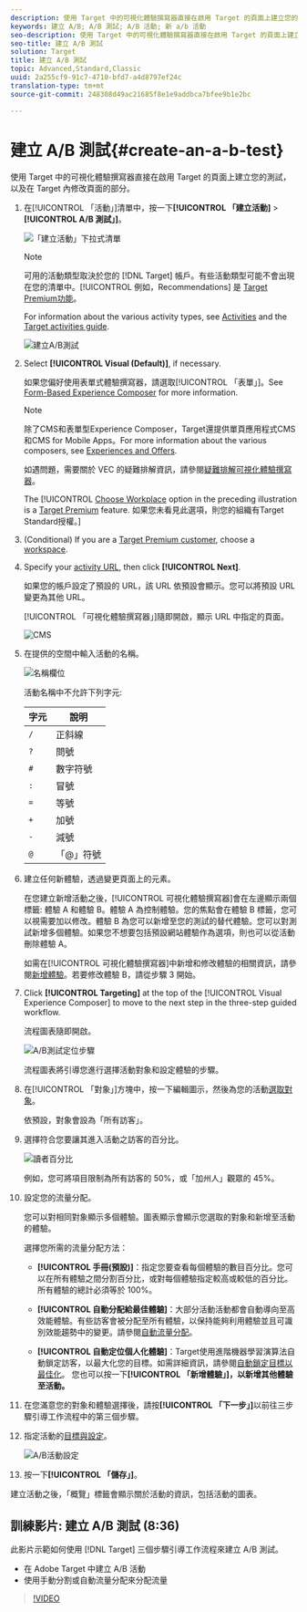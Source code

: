 ```yaml
---
description: 使用 Target 中的可視化體驗撰寫器直接在啟用 Target 的頁面上建立您的測試，以及在 Target 內修改頁面的部分。
keywords: 建立 A/B; A/B 測試; A/B 活動; 新 a/b 活動
seo-description: 使用 Target 中的可視化體驗撰寫器直接在啟用 Target 的頁面上建立您的測試，以及在 Target 內修改頁面的部分。
seo-title: 建立 A/B 測試
solution: Target
title: 建立 A/B 測試
topic: Advanced,Standard,Classic
uuid: 2a255cf9-91c7-4710-bfd7-a4d8797ef24c
translation-type: tm+mt
source-git-commit: 248308d49ac21685f8e1e9addbca7bfee9b1e2bc

---
```



# 建立 A/B 測試{#create-an-a-b-test}

使用 Target 中的可視化體驗撰寫器直接在啟用 Target 的頁面上建立您的測試，以及在 Target 內修改頁面的部分。

1. 在[!UICONTROL 「活動」]清單中，按一下&#x200B;**[!UICONTROL 「建立活動]** &gt; **[!UICONTROL A/B 測試」]**。

   ![「建立活動」下拉式清單](/help/c-activities/t-test-ab/t-test-create-ab/assets/ab_select-new.png)

   >[!NOTE]
   >
   >可用的活動類型取決於您的 [!DNL Target] 帳戶。有些活動類型可能不會出現在您的清單中。[!UICONTROL 例如，Recommendations] 是 [Target Premium功能](/help/c-intro/intro.md#premium)。
   >
   >For information about the various activity types, see [Activities](../../../c-activities/activities.md#concept_D317A95A1AB54674BA7AB65C7985BA03) and the [Target activities guide](/help/c-activities/target-activities-guide.md).

   ![建立A/B測試](/help/c-activities/t-test-ab/t-test-create-ab/assets/create-ab.png)

1. Select **[!UICONTROL Visual (Default)]**, if necessary.

   如果您偏好使用表單式體驗撰寫器，請選取[!UICONTROL 「表單」]。See [Form-Based Experience Composer](/help/c-experiences/form-experience-composer.md) for more information.

   >[!NOTE]
   >
   >除了CMS和表單型Experience Composer，Target還提供單頁應用程式CMS和CMS for Mobile Apps。For more information about the various composers, see [Experiences and Offers](/help/c-experiences/experiences.md).
   >
   >如遇問題，需要關於 VEC 的疑難排解資訊，請參閱[疑難排解可視化體驗撰寫器](/help/c-experiences/c-visual-experience-composer/r-troubleshoot-composer/troubleshoot-composer.md)。
   >
   >The [!UICONTROL [Choose Workplace](/help/administrating-target/c-user-management/property-channel/property-channel.md) option in the preceding illustration is a [Target Premium](/help/c-intro/intro.md) feature. 如果您未看見此選項，則您的組織有Target Standard授權。]

1. (Conditional) If you are a [Target Premium customer](/help/c-intro/intro.md#premium), choose a [workspace](/help/administrating-target/c-user-management/property-channel/property-channel.md).

1. Specify your [activity URL](../../../c-activities/t-test-ab/t-test-create-ab/ab-activity-url.md#concept_D28549AAA0A14E3BB5F05F32BE8ABC90), then click **[!UICONTROL Next]**.

   如果您的帳戶設定了預設的 URL，該 URL 依預設會顯示。您可以將預設 URL 變更為其他 URL。

   [!UICONTROL 「可視化體驗撰寫器」]隨即開啟，顯示 URL 中指定的頁面。

   ![CMS](/help/c-activities/t-test-ab/t-test-create-ab/assets/vec-new.png)

1. 在提供的空間中輸入活動的名稱。

   ![名稱欄位](/help/c-activities/t-test-ab/t-test-create-ab/assets/ab_newname-new.png)

   活動名稱中不允許下列字元:

   | 字元 | 說明 |
   |--- |--- |
   | `/` | 正斜線 |
   | `?` | 問號 |
   | `#` | 數字符號 |
   | `:` | 冒號 |
   | `=` | 等號 |
   | `+` | 加號 |
   | `-` | 減號 |
   | `@` | 「@」符號 |

1. 建立任何新體驗，透過變更頁面上的元素。

   在您建立新增活動之後，[!UICONTROL 可視化體驗撰寫器]會在左邊顯示兩個標籤: 體驗 A 和體驗 B。體驗 A 為控制體驗。您的焦點會在體驗 B 標籤，您可以視需要加以修改。體驗 B 為您可以新增至您的測試的替代體驗。您可以對測試新增多個體驗。如果您不想要包括預設網站體驗作為選項，則也可以從活動刪除體驗 A。

   如需在[!UICONTROL 可視化體驗撰寫器]中新增和修改體驗的相關資訊，請參閱[新增體驗](../../../c-activities/t-test-ab/t-test-create-ab/ab-add-experience.md#task_454646F2895242D3B92DC395A0CE1A00)。若要修改體驗 B，請從步驟 3 開始。

1. Click **[!UICONTROL Targeting]** at the top of the [!UICONTROL Visual Experience Composer] to move to the next step in the three-step guided workflow.

   流程圖表隨即開啟。

   ![A/B測試定位步驟](/help/c-activities/t-test-ab/t-test-create-ab/assets/ab_flow-new.png)

   流程圖表將引導您進行選擇活動對象和設定體驗的步驟。
1. 在[!UICONTROL 「對象」]方塊中，按一下編輯圖示，然後為您的活動[選取對象](../../../c-activities/t-test-ab/t-test-create-ab/ab-audience.md#concept_A268236C1224451DB7844BF67F41A087)。

   依預設，對象會設為「所有訪客」。

1. 選擇符合您要讓其進入活動之訪客的百分比。

   ![讀者百分比](/help/c-activities/t-test-ab/t-test-create-ab/assets/audperc-new.png)

   例如，您可將項目限制為所有訪客的 50%，或「加州人」觀眾的 45%。

1. 設定您的流量分配。

   您可以對相同對象顯示多個體驗。圖表顯示會顯示您選取的對象和新增至活動的體驗。

   選擇您所需的流量分配方法：

   * **[!UICONTROL 手冊(預設)]**：指定您要查看每個體驗的數目百分比。您可以在所有體驗之間分割百分比，或對每個體驗指定較高或較低的百分比。所有體驗的總計必須等於 100%。

   * **[!UICONTROL 自動分配給最佳體驗]**：大部分活動活動都會自動導向至高效能體驗。有些訪客會被分配至所有體驗，以保持能夠利用體驗並且可識別效能趨勢中的變更。請參閱[自動流量分配](../../../c-activities/automated-traffic-allocation/automated-traffic-allocation.md#concept_A1407678796B4C569E94CBA8A9F7F5D4)。

   * **[!UICONTROL 自動定位個人化體驗]**：Target使用進階機器學習演算法自動鎖定訪客，以最大化您的目標。如需詳細資訊，請參閱[自動鎖定目標以最佳化](../../../c-activities/auto-target-to-optimize.md#concept_67779E5B7F67427A97D7EA2A6FB919B3)。
   您也可以按一下&#x200B;**[!UICONTROL 「新增體驗」]，以新增其他體驗至活動。**

1. 在您滿意您的對象和體驗選擇後，請按&#x200B;**[!UICONTROL 「下一步」]**&#x200B;以前往三步驟引導工作流程中的第三個步驟。

1. 指定活動的[目標與設定](../../../c-activities/t-test-ab/t-test-create-ab/ab-goals-and-settings.md#reference_B25389FD6F3A4989801E740364B089CC)。

   ![A/B活動設定](/help/c-activities/t-test-ab/t-test-create-ab/assets/ab_settings-new.png)

1. 按一下&#x200B;**[!UICONTROL 「儲存」]**。

建立活動之後，「概覽」標籤會顯示關於活動的資訊，包括活動的圖表。

## 訓練影片: 建立 A/B 測試 (8:36)

此影片示範如何使用 [!DNL Target] 三個步驟引導工作流程來建立 A/B 測試。

* 在 Adobe Target 中建立 A/B 活動
* 使用手動分割或自動流量分配來分配流量

>[!VIDEO](https://video.tv.adobe.com/v/17391?captions=chi_hant)
